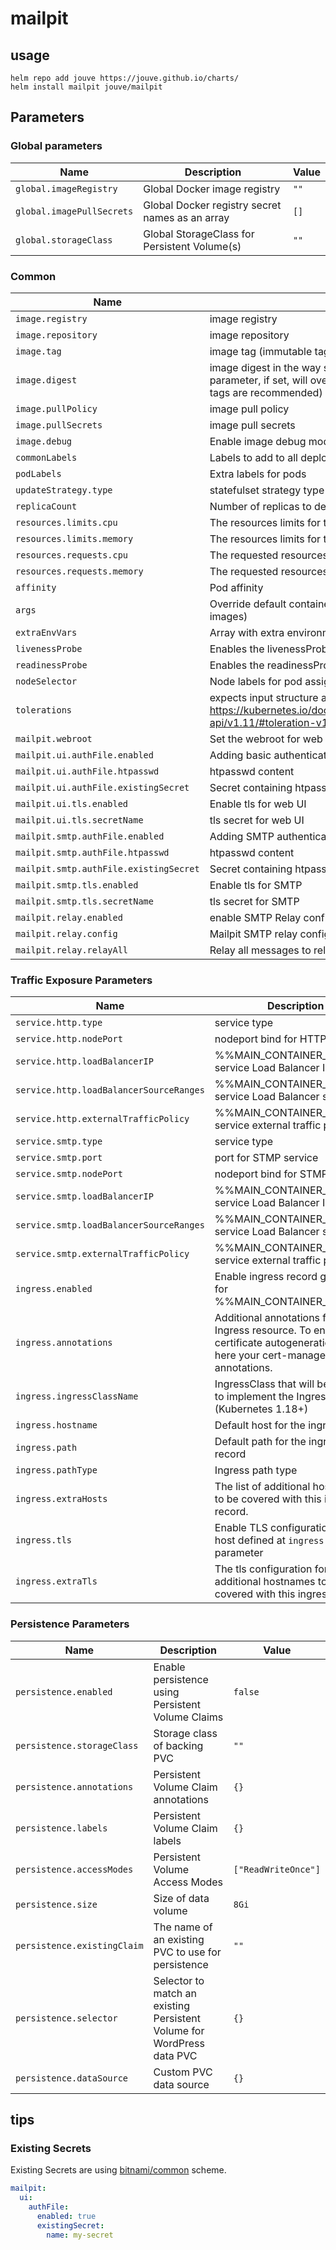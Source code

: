 # mailpit

## usage

```console
helm repo add jouve https://jouve.github.io/charts/
helm install mailpit jouve/mailpit
```

## Parameters

### Global parameters

| Name                      | Description                                     | Value |
| ------------------------- | ----------------------------------------------- | ----- |
| `global.imageRegistry`    | Global Docker image registry                    | `""`  |
| `global.imagePullSecrets` | Global Docker registry secret names as an array | `[]`  |
| `global.storageClass`     | Global StorageClass for Persistent Volume(s)    | `""`  |

### Common

| Name                                   | Description                                                                                                                                | Value             |
| -------------------------------------- | ------------------------------------------------------------------------------------------------------------------------------------------ | ----------------- |
| `image.registry`                       | image registry                                                                                                                             | `docker.io`       |
| `image.repository`                     | image repository                                                                                                                           | `axllent/mailpit` |
| `image.tag`                            | image tag (immutable tags are recommended)                                                                                                 | `v1.15.1`         |
| `image.digest`                         | image digest in the way sha256:aa.... Please note this parameter, if set, will override the tag image tag (immutable tags are recommended) | `""`              |
| `image.pullPolicy`                     | image pull policy                                                                                                                          | `IfNotPresent`    |
| `image.pullSecrets`                    | image pull secrets                                                                                                                         | `[]`              |
| `image.debug`                          | Enable image debug mode                                                                                                                    | `false`           |
| `commonLabels`                         | Labels to add to all deployed objects                                                                                                      | `{}`              |
| `podLabels`                            | Extra labels for pods                                                                                                                      | `{}`              |
| `updateStrategy.type`                  | statefulset strategy type                                                                                                                  | `RollingUpdate`   |
| `replicaCount`                         | Number of replicas to deploy                                                                                                               | `1`               |
| `resources.limits.cpu`                 | The resources limits for the containers                                                                                                    | `100m`            |
| `resources.limits.memory`              | The resources limits for the containers                                                                                                    | `64Mi`            |
| `resources.requests.cpu`               | The requested resources for the containers                                                                                                 | `5m`              |
| `resources.requests.memory`            | The requested resources for the containers                                                                                                 | `4Mi`             |
| `affinity`                             | Pod affinity                                                                                                                               | `{}`              |
| `args`                                 | Override default container args (useful when using custom images)                                                                          | `[]`              |
| `extraEnvVars`                         | Array with extra environment variables to add to nodes                                                                                     | `[]`              |
| `livenessProbe`                        | Enables the livenessProbe for mailpit                                                                                                      | `{}`              |
| `readinessProbe`                       | Enables the readinessProbe for mailpit                                                                                                     | `{}`              |
| `nodeSelector`                         | Node labels for pod assignment                                                                                                             | `{}`              |
| `tolerations`                          | expects input structure as per specification https://kubernetes.io/docs/reference/generated/kubernetes-api/v1.11/#toleration-v1-core       | `[]`              |
| `mailpit.webroot`                      | Set the webroot for web UI & API                                                                                                           | `/`               |
| `mailpit.ui.authFile.enabled`          | Adding basic authentication to web UI                                                                                                      | `false`           |
| `mailpit.ui.authFile.htpasswd`         | htpasswd content                                                                                                                           | `""`              |
| `mailpit.ui.authFile.existingSecret`   | Secret containing htpasswd content                                                                                                         | `{}`              |
| `mailpit.ui.tls.enabled`               | Enable tls for web UI                                                                                                                      | `false`           |
| `mailpit.ui.tls.secretName`            | tls secret for web UI                                                                                                                      | `""`              |
| `mailpit.smtp.authFile.enabled`        | Adding SMTP authentication                                                                                                                 | `false`           |
| `mailpit.smtp.authFile.htpasswd`       | htpasswd content                                                                                                                           | `""`              |
| `mailpit.smtp.authFile.existingSecret` | Secret containing htpasswd content                                                                                                         | `{}`              |
| `mailpit.smtp.tls.enabled`             | Enable tls for SMTP                                                                                                                        | `false`           |
| `mailpit.smtp.tls.secretName`          | tls secret for SMTP                                                                                                                        | `""`              |
| `mailpit.relay.enabled`                | enable SMTP Relay configuration                                                                                                            | `false`           |
| `mailpit.relay.config`                 | Mailpit SMTP relay configuration                                                                                                           | `{}`              |
| `mailpit.relay.relayAll`               | Relay all messages to relay                                                                                                                | `false`           |

### Traffic Exposure Parameters

| Name                                    | Description                                                                                                                      | Value                    |
| --------------------------------------- | -------------------------------------------------------------------------------------------------------------------------------- | ------------------------ |
| `service.http.type`                     | service type                                                                                                                     | `ClusterIP`              |
| `service.http.nodePort`                 | nodeport bind for HTTP service                                                                                                   | `0`                      |
| `service.http.loadBalancerIP`           | %%MAIN_CONTAINER_NAME%% service Load Balancer IP                                                                                 | `""`                     |
| `service.http.loadBalancerSourceRanges` | %%MAIN_CONTAINER_NAME%% service Load Balancer sources                                                                            | `[]`                     |
| `service.http.externalTrafficPolicy`    | %%MAIN_CONTAINER_NAME%% service external traffic policy                                                                          | `Cluster`                |
| `service.smtp.type`                     | service type                                                                                                                     | `ClusterIP`              |
| `service.smtp.port`                     | port for STMP service                                                                                                            | `25`                     |
| `service.smtp.nodePort`                 | nodeport bind for STMP service                                                                                                   | `0`                      |
| `service.smtp.loadBalancerIP`           | %%MAIN_CONTAINER_NAME%% service Load Balancer IP                                                                                 | `""`                     |
| `service.smtp.loadBalancerSourceRanges` | %%MAIN_CONTAINER_NAME%% service Load Balancer sources                                                                            | `[]`                     |
| `service.smtp.externalTrafficPolicy`    | %%MAIN_CONTAINER_NAME%% service external traffic policy                                                                          | `Cluster`                |
| `ingress.enabled`                       | Enable ingress record generation for %%MAIN_CONTAINER_NAME%%                                                                     | `false`                  |
| `ingress.annotations`                   | Additional annotations for the Ingress resource. To enable certificate autogeneration, place here your cert-manager annotations. | `{}`                     |
| `ingress.ingressClassName`              | IngressClass that will be be used to implement the Ingress (Kubernetes 1.18+)                                                    | `""`                     |
| `ingress.hostname`                      | Default host for the ingress record                                                                                              | `hostname.local`         |
| `ingress.path`                          | Default path for the ingress record                                                                                              | `/`                      |
| `ingress.pathType`                      | Ingress path type                                                                                                                | `ImplementationSpecific` |
| `ingress.extraHosts`                    | The list of additional hostnames to be covered with this ingress record.                                                         | `[]`                     |
| `ingress.tls`                           | Enable TLS configuration for the host defined at `ingress.hostname` parameter                                                    | `false`                  |
| `ingress.extraTls`                      | The tls configuration for additional hostnames to be covered with this ingress record.                                           | `[]`                     |

### Persistence Parameters

| Name                        | Description                                                            | Value               |
| --------------------------- | ---------------------------------------------------------------------- | ------------------- |
| `persistence.enabled`       | Enable persistence using Persistent Volume Claims                      | `false`             |
| `persistence.storageClass`  | Storage class of backing PVC                                           | `""`                |
| `persistence.annotations`   | Persistent Volume Claim annotations                                    | `{}`                |
| `persistence.labels`        | Persistent Volume Claim labels                                         | `{}`                |
| `persistence.accessModes`   | Persistent Volume Access Modes                                         | `["ReadWriteOnce"]` |
| `persistence.size`          | Size of data volume                                                    | `8Gi`               |
| `persistence.existingClaim` | The name of an existing PVC to use for persistence                     | `""`                |
| `persistence.selector`      | Selector to match an existing Persistent Volume for WordPress data PVC | `{}`                |
| `persistence.dataSource`    | Custom PVC data source                                                 | `{}`                |

## tips

### Existing Secrets

Existing Secrets are using [bitnami/common](https://github.com/bitnami/charts/tree/main/bitnami/common#existingsecret) scheme.

```yaml
mailpit:
  ui:
    authFile:
      enabled: true
      existingSecret:
        name: my-secret
```
